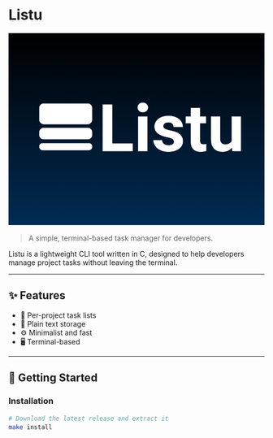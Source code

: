# Listu

![Listu banner](docs/assets/listu-banner.png)

> A simple, terminal-based task manager for developers.

Listu is a lightweight CLI tool written in C, designed to help developers manage project tasks without leaving the terminal.

---

## ✨ Features

- 📂 Per-project task lists
- 🧾 Plain text storage
- ⚙️ Minimalist and fast
- 🖥️ Terminal-based

---

## 🚀 Getting Started

### Installation

```bash
# Download the latest release and extract it
make install
